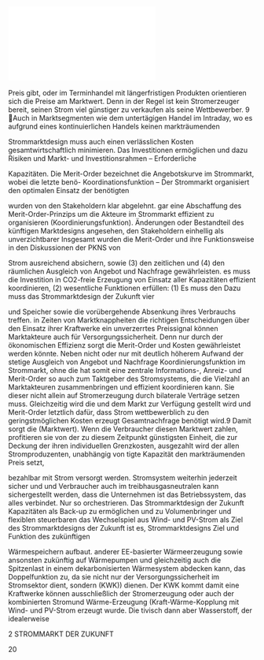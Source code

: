 ![./pages/page22.pdf](../assets/./pages/page22.pdf)




Preis gibt, oder im Terminhandel mit längerfristigen Produkten orientieren sich die Preise am Marktwert. Denn in der Regel ist kein Stromerzeuger bereit, seinen Strom viel günstiger zu verkaufen als seine Wettbewerber.
9	Auch in Marktsegmenten wie dem untertägigen Handel im Intraday, wo es aufgrund eines kontinuierlichen Handels keinen markträumenden

Strommarktdesign muss auch einen verlässlichen
Kosten gesamtwirtschaftlich minimieren. Das
Investitionen ermöglichen und dazu Risiken und
Markt- und Investitionsrahmen – Erforderliche

Kapazitäten. Die Merit-Order bezeichnet die Angebotskurve im Strommarkt, wobei die letzte benö-
Koordinationsfunktion – Der Strommarkt organisiert den optimalen Einsatz der benötigten

wurden von den Stakeholdern klar abgelehnt.
gar eine Abschaffung des Merit-Order-Prinzips
um die Akteure im Strommarkt effizient zu organisieren (Koordinierungsfunktion). Änderungen oder
Bestandteil des künftigen Marktdesigns angesehen,
den Stakeholdern einhellig als unverzichtbarer
Insgesamt wurden die Merit-Order und ihre Funktionsweise in den Diskussionen der PKNS von

Strom ausreichend absichern, sowie (3) den zeitlichen und (4) den räumlichen Ausgleich von Angebot und Nachfrage gewährleisten.
es muss die Investition in CO2-freie Erzeugung von
Einsatz aller Kapazitäten effizient koordinieren, (2)
wesentliche Funktionen erfüllen: (1) Es muss den
Dazu muss das Strommarktdesign der Zukunft vier

und Speicher sowie die vorübergehende Absenkung ihres Verbrauchs treffen.
in Zeiten von Marktknappheiten die richtigen Entscheidungen über den Einsatz ihrer Kraftwerke
ein unverzerrtes Preissignal können Marktakteure
auch für Versorgungssicherheit. Denn nur durch
der ökonomischen Effizienz sorgt die Merit-Order
und Kosten gewährleistet werden könnte. Neben
nicht oder nur mit deutlich höherem Aufwand
der stetige Ausgleich von Angebot und Nachfrage
Koordinierungsfunktion im Strommarkt, ohne die
hat somit eine zentrale Informations-, Anreiz- und
Merit-Order so auch zum Taktgeber des Stromsystems, die die Vielzahl an Marktakteuren zusammenbringen und effizient koordinieren kann. Sie
dieser nicht allein auf Stromerzeugung durch bilaterale Verträge setzen muss. Gleichzeitig wird die
und dem Markt zur Verfügung gestellt wird und
Merit-Order letztlich dafür, dass Strom wettbewerblich zu den geringstmöglichen Kosten erzeugt
Gesamtnachfrage benötigt wird.9 Damit sorgt die
(Marktwert). Wenn die Verbraucher diesen Marktwert zahlen, profitieren sie von der zu diesem Zeitpunkt günstigsten Einheit, die zur Deckung der
ihren individuellen Grenzkosten, ausgezahlt wird
der allen Stromproduzenten, unabhängig von
tigte Kapazität den markträumenden Preis setzt,

bezahlbar mit Strom versorgt werden.
Stromsystem weiterhin jederzeit sicher und
und Verbraucher auch im treibhausgas­neutralen
kann sichergestellt werden, dass die Unternehmen
ist das Betriebssystem, das alles verbindet. Nur so
orchestrieren. Das Strommarktdesign der Zukunft
Kapazitäten als Back-up zu ermöglichen und zu
Volumenbringer und flexiblen steuerbaren
das Wechselspiel aus Wind- und PV-Strom als
Ziel des Strommarktdesigns der Zukunft ist es,
Strommarktdesigns
Ziel und Funktion des zukünftigen

Wärmespeichern aufbaut.
anderer EE-basierter Wärme­erzeugung sowie
ansonsten zukünftig auf Wärmepumpen und
gleichzeitig auch die Spitzenlast in einem dekarbonisierten Wärmesystem abdecken kann, das
Doppelfunktion zu, da sie nicht nur der Versorgungssicherheit im Stromsektor dient, sondern
(KWK)) dienen. Der KWK kommt damit eine
Kraftwerke können ausschließlich der Stromerzeugung oder auch der kombinierten Stromund Wärme-Erzeugung (Kraft-Wärme-Kopplung
mit Wind- und PV-Strom erzeugt wurde. Die
tivisch dann aber Wasserstoff, der idealerweise

2 STROMMARKT DER ZUKUNFT

20
